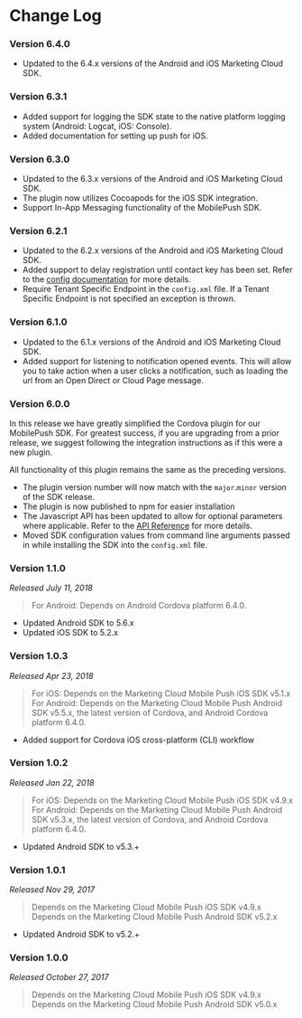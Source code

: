Change Log
==========

### Version 6.4.0
* Updated to the 6.4.x versions of the Android and iOS Marketing Cloud SDK.

### Version 6.3.1
* Added support for logging the SDK state to the native platform logging system (Android: Logcat, iOS: Console).
* Added documentation for setting up push for iOS.

### Version 6.3.0

* Updated to the 6.3.x versions of the Android and iOS Marketing Cloud SDK.
* The plugin now utilizes Cocoapods for the iOS SDK integration.
* Support In-App Messaging functionality of the MobilePush SDK.

### Version 6.2.1

* Updated to the 6.2.x versions of the Android and iOS Marketing Cloud SDK.
* Added support to delay registration until contact key has been set. Refer to the [config documentation](README.md#config) for more details.
* Require Tenant Specific Endpoint in the  `config.xml` file. If a Tenant Specific Endpoint is not specified an exception is thrown.

### Version 6.1.0

* Updated to the 6.1.x versions of the Android and iOS Marketing Cloud SDK.
* Added support for listening to notification opened events.  This will allow you to take action when a user clicks a notification, such as loading the url from an Open Direct or Cloud Page message.  

### Version 6.0.0

In this release we have greatly simplified the Cordova plugin for our MobilePush SDK.  For greatest success, if you are upgrading from a prior release, we suggest following the integration instructions as if this were a new plugin.

All functionality of this plugin remains the same as the preceding versions.

* The plugin version number will now match with the `major`.`minor` version of the SDK release.
* The plugin is now published to npm for easier installation
* The Javascript API has been updated to allow for optional parameters where applicable.  Refer to the [API Reference](README.md#reference) for more details.
* Moved SDK configuration values from command line arguments passed in while installing the SDK into the `config.xml` file.

### Version 1.1.0
_Released July 11, 2018_
> For Android: Depends on Android Cordova platform 6.4.0.

* Updated Android SDK to 5.6.x
* Updated iOS SDK to 5.2.x

### Version 1.0.3
_Released Apr 23, 2018_
> For iOS: Depends on the Marketing Cloud Mobile Push iOS SDK v5.1.x
> For Android: Depends on the Marketing Cloud Mobile Push Android SDK v5.5.x, the latest version of Cordova, and Android Cordova platform 6.4.0.

* Added support for Cordova iOS cross-platform (CLI) workflow

### Version 1.0.2
_Released Jan 22, 2018_
> For iOS: Depends on the Marketing Cloud Mobile Push iOS SDK v4.9.x
> For Android: Depends on the Marketing Cloud Mobile Push Android SDK v5.3.x, the latest version of Cordova, and Android Cordova platform 6.4.0.

* Updated Android SDK to v5.3.+

### Version 1.0.1
_Released Nov 29, 2017_
> Depends on the Marketing Cloud Mobile Push iOS SDK v4.9.x
> Depends on the Marketing Cloud Mobile Push Android SDK v5.2.x

* Updated Android SDK to v5.2.+

### Version 1.0.0
_Released October 27, 2017_
> Depends on the Marketing Cloud Mobile Push iOS SDK v4.9.x
> Depends on the Marketing Cloud Mobile Push Android SDK v5.0.x
